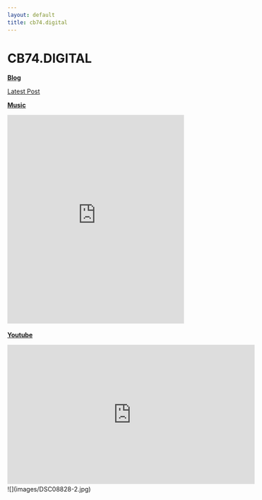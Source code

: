 ```yaml
---
layout: default
title: cb74.digital
---
```

# CB74.DIGITAL

**[Blog](/blog.md)**

[Latest Post](/blog.md)

**[Music](/music.md)**
<iframe style="border: 0; width: 400px; height: 472px;" src="https://bandcamp.com/EmbeddedPlayer/album=3959623800/size=large/bgcol=ffffff/linkcol=63b2cc/artwork=small/transparent=true/" seamless><a href="https://cbutler.bandcamp.com/album/eta-carinae">Eta Carinae by C. Butler</a></iframe>

**[Youtube](https://www.youtube.com/watch?v=N29Kfyv9CQ8)**
<iframe width="560" height="315" src="https://www.youtube.com/embed/N29Kfyv9CQ8" frameborder="0" allow="accelerometer; autoplay; clipboard-write; encrypted-media; gyroscope; picture-in-picture" allowfullscreen></iframe>
![](images/DSC08828-2.jpg)
